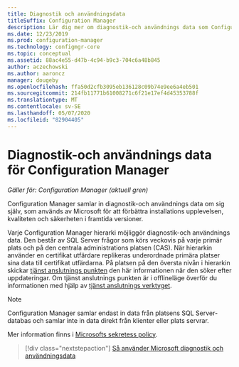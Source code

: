 ```yaml
---
title: Diagnostik och användningsdata
titleSuffix: Configuration Manager
description: Lär dig mer om diagnostik-och användnings data som Configuration Manager samlar in om sig själv.
ms.date: 12/23/2019
ms.prod: configuration-manager
ms.technology: configmgr-core
ms.topic: conceptual
ms.assetid: 88ac4e55-d47b-4c94-b9c3-704c6a48b845
author: aczechowski
ms.author: aaroncz
manager: dougeby
ms.openlocfilehash: ffa50d2cfb3095eb136128c09b74e9ee6a4eb501
ms.sourcegitcommit: 214fb11771b61008271c6f21e17ef4d45353788f
ms.translationtype: MT
ms.contentlocale: sv-SE
ms.lasthandoff: 05/07/2020
ms.locfileid: "82904405"
---
```

# <a name="diagnostics-and-usage-data-for-configuration-manager"></a>Diagnostik-och användnings data för Configuration Manager

*Gäller för: Configuration Manager (aktuell gren)*

Configuration Manager samlar in diagnostik-och användnings data om sig själv, som används av Microsoft för att förbättra installations upplevelsen, kvaliteten och säkerheten i framtida versioner.  

Varje Configuration Manager hierarki möjliggör diagnostik-och användnings data. Den består av SQL Server frågor som körs veckovis på varje primär plats och på den centrala administrations platsen (CAS). När hierarkin använder en certifikat utfärdare replikeras underordnade primära platser sina data till certifikat utfärdarna. På platsen på den översta nivån i hierarkin skickar [tjänst anslutnings punkten](../../servers/deploy/configure/about-the-service-connection-point.md) den här informationen när den söker efter uppdateringar. Om tjänst anslutnings punkten är i offlineläge överför du informationen med hjälp av [tjänst anslutnings verktyget](../../servers/manage/use-the-service-connection-tool.md).

> [!NOTE]  
> Configuration Manager samlar endast in data från platsens SQL Server-databas och samlar inte in data direkt från klienter eller plats servrar.  

Mer information finns i [Microsofts sekretess policy](https://privacy.microsoft.com/privacystatement).  

> [!div class="nextstepaction"]
> [Så använder Microsoft diagnostik och användningsdata](how-diagnostics-and-usage-data-is-used.md)
